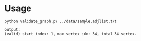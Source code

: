 # Usage
`python validate_graph.py ../data/sample.adjlist.txt`  

`output:`    
`(valid) start index: 1, max vertex idx: 34, total 34 vertex.`       
